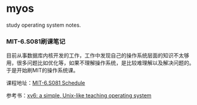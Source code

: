 # myos
study operating system notes.


### MIT-6.S081刷课笔记
目前从事数据库内核开发的工作，工作中发现自己的操作系统层面的知识不太够用，很多问题比如优化等，如果不理解操作系统，是比较难理解以及解决问题的。于是开始刷MIT的操作系统课。

课程地址：[MIT-6.S081 Schedule](https://pdos.csail.mit.edu/6.828/2021/schedule.html)

参考书：[xv6: a simple, Unix-like teaching operating system
](https://pdos.csail.mit.edu/6.828/2021/xv6/book-riscv-rev2.pdf)

